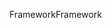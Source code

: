 <span data-ttu-id="72f48-101">Framework</span><span class="sxs-lookup"><span data-stu-id="72f48-101">Framework</span></span>